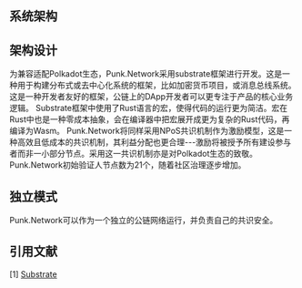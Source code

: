 ## **系统架构**
 
## **架构设计**
为兼容适配Polkadot生态，Punk.Network采用substrate框架进行开发。这是一种用于构建分布式或去中心化系统的框架，比如加密货币项目，或消息总线系统。
这是一种开发者友好的框架，公链上的DApp开发者可以更专注于产品的核心业务逻辑。
Substrate框架中使用了Rust语言的宏，使得代码的运行更为简洁。宏在Rust中也是一种零成本抽象，会在编译器中把宏展开成更为复杂的Rust代码，再编译为Wasm。
Punk.Network将同样采用NPoS共识机制作为激励模型，这是一种高效且低成本的共识机制，其利益分配也更合理---激励将被授予所有建设参与者而非一小部分节点。采用这一共识机制亦是对Polkadot生态的致敬。
Punk.Network初始验证人节点数为21个，随着社区治理逐步增加。

## **独立模式**
Punk.Network可以作为一个独立的公链网络运行，并负责自己的共识安全。

## **引用文献**
[1] [Substrate](https://substrate.dev/)